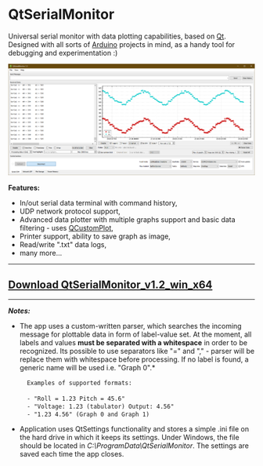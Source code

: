 # QtSerialMonitor
Universal serial monitor with data plotting capabilities, based on [Qt](https://www.qt.io/). Designed with all sorts of [Arduino](https://www.arduino.cc/) projects in mind, as a handy tool for debugging and experimentation :) 

![mainwindow](/docs/_screenshots/mainwindow.png)

**Features:**

- In/out serial data terminal with command history,
- UDP network protocol support,
- Advanced data plotter with multiple graphs support and basic data filtering - uses [QCustomPlot](https://www.qcustomplot.com/),
- Printer support, ability to save graph as image,
- Read/write ".txt" data logs,
- many more...
---
<a href="https://github.com/mich-w/QtSerialMonitor/releases/download/v1.2/QtSerialMonitor_1.2_win_x64.zip" download>Download QtSerialMonitor_v1.2_win_x64</a> 
-
---

***Notes:***

* The app uses a custom-written parser, which searches the incoming message for plottable data in form of label-value set. At the moment, all labels and values **must be separated with a whitespace** in order to be recognized. Its possible to use separators like "=" and "," - parser will be replace them with whitespace before processing. If no label is found, a generic name will be used i.e. "Graph 0".*

        Examples of supported formats:

        - "Roll = 1.23 Pitch = 45.6"
        - "Voltage: 1.23 (tabulator) Output: 4.56"
        - "1.23 4.56" (Graph 0 and Graph 1)
 
* Application uses QtSettings functionality and stores a simple .ini file on the hard drive in which it keeps its settings. Under Windows, the file should be located in *C:\ProgramData\QtSerialMonitor*. The settings are saved each time the app closes.
